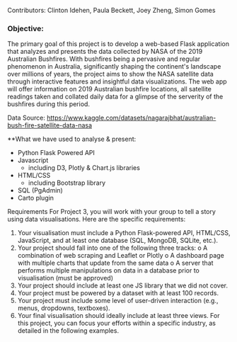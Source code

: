 Contributors:
    Clinton Idehen,
    Paula Beckett,
    Joey Zheng,
    Simon Gomes

### Objective: 

The primary goal of this project is to develop a web-based Flask application that analyzes and presents the data collected by NASA of the 2019 Australian Bushfires. With bushfires being a pervasive and regular phenomenon in Australia, significantly shaping the continent's landscape over millions of years, the project aims to show the NASA satellite data through interactive features and insightful data visualizations. The web app will offer information on 2019 Australian bushfire locations, all satellite readings taken and collated daily data for a glimpse of the serverity of the bushfires during this period.

Data Source: https://www.kaggle.com/datasets/nagarajbhat/australian-bush-fire-satellite-data-nasa

**What we have used to analyse & present:
-	Python Flask Powered API
-	Javascript
     - including D3, Plotly & Chart.js libraries
-	HTML/CSS
     - including Bootstrap library
-	SQL (PgAdmin)
-   Carto plugin

Requirements
For Project 3, you will work with your group to tell a story using data visualisations. Here are the specific requirements:
1.	Your visualisation must include a Python Flask-powered API, HTML/CSS, JavaScript, and at least one database (SQL, MongoDB, SQLite, etc.).
2.	Your project should fall into one of the following three tracks:
o	A combination of web scraping and Leaflet or Plotly
o	A dashboard page with multiple charts that update from the same data
o	A server that performs multiple manipulations on data in a database prior to visualisation (must be approved)
3.	Your project should include at least one JS library that we did not cover.
4.	Your project must be powered by a dataset with at least 100 records.
5.	Your project must include some level of user-driven interaction (e.g., menus, dropdowns, textboxes).
6.	Your final visualisation should ideally include at least three views.
For this project, you can focus your efforts within a specific industry, as detailed in the following examples.

